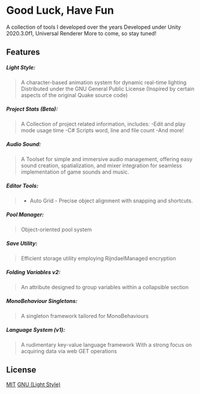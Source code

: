 # Good Luck, Have Fun
A collection of tools I developed over the years
Developed under Unity 2020.3.0f1, Universal Renderer
More to come, so stay tuned!

## Features

##### Light Style:
>A character-based animation system for dynamic real-time lighting
Distributed under the GNU General Public License
(Inspired by certain aspects of the original Quake source code)

##### Project Stats (Beta):
>A Collection of project related information, includes:
-Edit and play mode usage time
-C# Scripts word, line and file count
-And more!

##### Audio Sound:
>A Toolset for simple and immersive audio management, offering easy sound creation, spatialization, and mixer integration for seamless implementation of game sounds and music.

##### Editor Tools:
>- Auto Grid - Precise object alignment with snapping and shortcuts.

##### Pool Manager:
>Object-oriented pool system

##### Save Utility:
> Efficient storage utility employing RijndaelManaged encryption

##### Folding Variables v2:
>An attribute designed to group variables within a collapsible section

##### MonoBehaviour Singletons:
>A singleton framework tailored for MonoBehaviours

##### Language System (v1):
>A rudimentary key-value language framework
With a strong focus on acquiring data via web GET operations

## License
[MIT](https://github.com/StaviRare/Open-Source/blob/main/LICENSE)
[GNU (Light Style)](https://github.com/id-Software/Quake/blob/bf4ac424ce754894ac8f1dae6a3981954bc9852d/gnu.txt)
